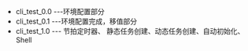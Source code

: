 - cli_test_0.0 ---环境配置部分
- cli_test_0.1 ---环境配置完成，移值部分
- cli_test_1.0 --- 节拍定时器、 静态任务创建、动态任务创建、自动初始化、Shell